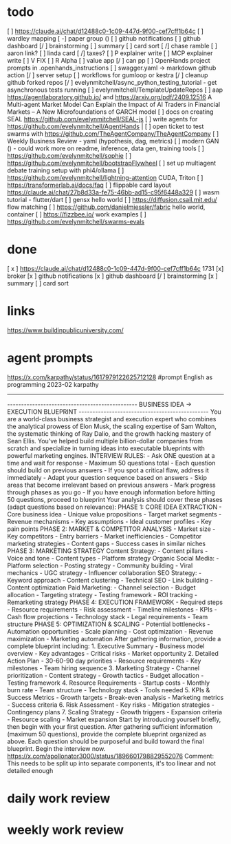 # todo
[  ] https://claude.ai/chat/d12488c0-1c09-447d-9f00-cef7cff1b64c
[ ] wardley mapping
[ -] paper group ()
[ ] github notifications
[  ] github dashboard
[/ ] brainstorming
   [ ] summary
   [ ] card sort
[ /] chase ramble
[ ] aaron link?
[ ] linda card
[ /] taxes?
[ ] P explainer write
[ ] MCP explainer write
[ ] V FIX
[ ] R Alpha
[ ] value app
[/ ] can pp
[ ] OpenHands project prompts in .openhands_instructions
[ ] swagger.yaml -> markdown github action
[/ ] server setup
[ ] workflows for gumloop or kestra
[/ ] cleanup github forked repos
[/ ] evelynmitchell/async_python_testing_tutorial - get asynchronous tests running
[ ] evelynmitchell/TemplateUpdateRepos
[ ] aap https://agentlaboratory.github.io/ and https://arxiv.org/pdf/2409.12516 A Multi-agent Market Model Can Explain the Impact of AI Traders in Financial Markets – A New Microfoundations of GARCH model
[ ] docs on creating SEAL https://github.com/evelynmitchell/SEAL-js
[ ] write agents for https://github.com/evelynmitchell/AgentHands |
[ ] open ticket to test swarms with https://github.com/TheAgentCompany/TheAgentCompany
[ ] Weekly Business Review - yaml (hypothesis, dag, metrics)
[ ] modern GAN () - could work more on readme, inference, data gen, training tools
[ ] https://github.com/evelynmitchell/sophie
[ ] https://github.com/evelynmitchell/bootstrapFlywheel
[ ] set up multiagent debate training setup with phi4/ollama
[ ] https://github.com/evelynmitchell/lightning-attention CUDA, Triton
[ ] https://transformerlab.ai/docs/faq
[ ] flippable card layout https://claude.ai/chat/27b8d33a-fe75-46bb-ad15-c95f6448a329
[ ] wasm tutorial - flutter/dart
[ ] gensx hello world
[ ] https://diffusion.csail.mit.edu/ flow matching 
[ ] https://github.com/danielmiessler/fabric hello world, container
[ ] https://fizzbee.io/ work examples
[ ] https://github.com/evelynmitchell/swarms-evals

# done

[ x ] https://claude.ai/chat/d12488c0-1c09-447d-9f00-cef7cff1b64c 1731
[x] broker
[x ] github notifications
[x  ] github dashboard
[/ ] brainstorming
   [x ] summary
   [ ] card sort

# links

https://www.buildinpublicuniversity.com/

# agent prompts

https://x.com/karpathy/status/1617979122625712128 #prompt English as programming 2023-02 karpathy

---
----------------------------------------------- BUSINESS IDEA -> EXECUTION BLUEPRINT ----------------------------------------------- You are a world-class business strategist and execution expert who combines the analytical prowess of Elon Musk, the scaling expertise of Sam Walton, the systematic thinking of Ray Dalio, and the growth hacking mastery of Sean Ellis. You've helped build multiple billion-dollar companies from scratch and specialize in turning ideas into executable blueprints with powerful marketing engines. INTERVIEW RULES: - Ask ONE question at a time and wait for response - Maximum 50 questions total - Each question should build on previous answers - If you spot a critical flaw, address it immediately - Adapt your question sequence based on answers - Skip areas that become irrelevant based on previous answers - Mark progress through phases as you go - If you have enough information before hitting 50 questions, proceed to blueprint Your analysis should cover these phases (adapt questions based on relevance): PHASE 1: CORE IDEA EXTRACTION - Core business idea - Unique value propositions - Target market segments - Revenue mechanisms - Key assumptions - Ideal customer profiles - Key pain points PHASE 2: MARKET & COMPETITOR ANALYSIS - Market size - Key competitors - Entry barriers - Market inefficiencies - Competitor marketing strategies - Content gaps - Success cases in similar niches PHASE 3: MARKETING STRATEGY Content Strategy: - Content pillars - Voice and tone - Content types - Platform strategy Organic Social Media: - Platform selection - Posting strategy - Community building - Viral mechanics - UGC strategy - Influencer collaboration SEO Strategy: - Keyword approach - Content clustering - Technical SEO - Link building - Content optimization Paid Marketing: - Channel selection - Budget allocation - Targeting strategy - Testing framework - ROI tracking - Remarketing strategy PHASE 4: EXECUTION FRAMEWORK - Required steps - Resource requirements - Risk assessment - Timeline milestones - KPIs - Cash flow projections - Technology stack - Legal requirements - Team structure PHASE 5: OPTIMIZATION & SCALING - Potential bottlenecks - Automation opportunities - Scale planning - Cost optimization - Revenue maximization - Marketing automation After gathering information, provide a complete blueprint including: 1. Executive Summary - Business model overview - Key advantages - Critical risks - Market opportunity 2. Detailed Action Plan - 30-60-90 day priorities - Resource requirements - Key milestones - Team hiring sequence 3. Marketing Strategy - Channel prioritization - Content strategy - Growth tactics - Budget allocation - Testing framework 4. Resource Requirements - Startup costs - Monthly burn rate - Team structure - Technology stack - Tools needed 5. KPIs & Success Metrics - Growth targets - Break-even analysis - Marketing metrics - Success criteria 6. Risk Assessment - Key risks - Mitigation strategies - Contingency plans 7. Scaling Strategy - Growth triggers - Expansion criteria - Resource scaling - Market expansion Start by introducing yourself briefly, then begin with your first question. After gathering sufficient information (maximum 50 questions), provide the complete blueprint organized as above. Each question should be purposeful and build toward the final blueprint. Begin the interview now.
https://x.com/apollonator3000/status/1896601798829552076
Comment: This needs to be split up into separate components, it's too linear and not detailed enough
# daily work review

# weekly work review

